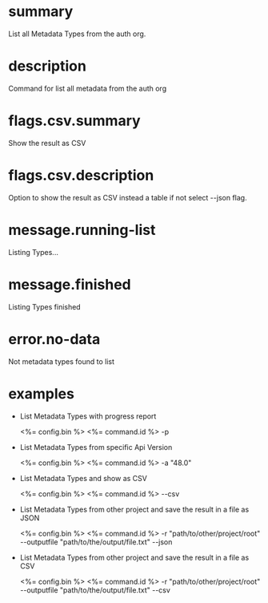 # summary

List all Metadata Types from the auth org.

# description

Command for list all metadata from the auth org

# flags.csv.summary

Show the result as CSV

# flags.csv.description

Option to show the result as CSV instead a table if not select --json flag.

# message.running-list

Listing Types...

# message.finished

Listing Types finished

# error.no-data

Not metadata types found to list

# examples

- List Metadata Types with progress report

  <%= config.bin %> <%= command.id %> -p

- List Metadata Types from specific Api Version

  <%= config.bin %> <%= command.id %> -a "48.0"

- List Metadata Types and show as CSV

  <%= config.bin %> <%= command.id %> --csv

- List Metadata Types from other project and save the result in a file as JSON

  <%= config.bin %> <%= command.id %> -r "path/to/other/project/root" --outputfile "path/to/the/output/file.txt" --json

- List Metadata Types from other project and save the result in a file as CSV

  <%= config.bin %> <%= command.id %> -r "path/to/other/project/root" --outputfile "path/to/the/output/file.txt" --csv
